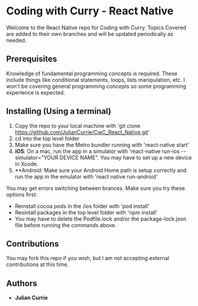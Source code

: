 # Coding with Curry - React Native
Welcome to the React Native repo for Coding with Curry. Topics Covered are added to their own branches and will be updated periodically as needed.

## Prerequisites
Knowledge of fundamental programming concepts is required. These include things like conditional statements, loops, lists manipulation, etc. I won't be covering general programming concepts so some programming experience is expected.

## Installing (Using a terminal)
1. Copy the repo to your local machine with 'git clone https://github.com/JulianCurrie/CwC_React_Native.git'
2. cd into the top level folder
3. Make sure you have the Metro bundler running with 'react-native start'
4. **iOS**: On a mac, run the app in a simulator with 'react-native run-ios --simulator="YOUR DEVICE NAME". You may have to set up a new device in Xcode.
5. **Android: Make sure your Android Home path is setup correctly and run the app in the emulator with 'react native run-android'

You may get errors switching between brances. Make sure you try these options first:
* Reinstall cocoa pods in the /ios folder with 'pod install'
* Resintall packages in the top level folder with 'npm install'
* You may have to delete the Podfile.lock and/or the package-lock.json file before running the commands above.

## Contributions
You may fork this repo if you wish, but I am not accepting external contributions at this time.

## Authors
* **Julian Currie**
